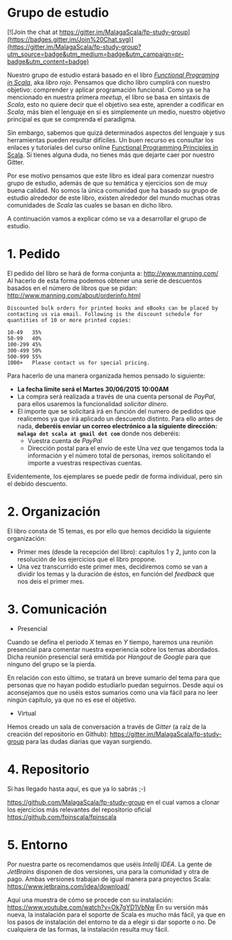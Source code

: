 # Grupo de estudio

[![Join the chat at https://gitter.im/MalagaScala/fp-study-group](https://badges.gitter.im/Join%20Chat.svg)](https://gitter.im/MalagaScala/fp-study-group?utm_source=badge&utm_medium=badge&utm_campaign=pr-badge&utm_content=badge)

Nuestro grupo de estudio estará basado en el libro [_Functional Programing in Scala_](http://www.manning.com/bjarnason/), aka _libro rojo_. Pensamos que dicho libro cumplirá con nuestro objetivo: comprender y aplicar programación funcional. Como ya se ha mencionado en nuestra primera _meetup_, el libro se basa en sintaxis de _Scala_, esto no quiere decir que el objetivo sea este, aprender a codificar en _Scala_, más bien el lenguaje en sí es simplemente un medio, nuestro objetivo principal es que se comprenda el paradigma.

Sin embargo, sabemos que quizá determinados aspectos del lenguaje y sus herramientas pueden resultar difíciles. Un buen recurso es consultar los enlaces y tutoriales del curso online [Functional Programming Principles in Scala](https://class.coursera.org/progfun-005). Si tienes alguna duda, no tienes más que dejarte caer por nuestro Gitter.

Por ese motivo pensamos que este libro es ideal para comenzar nuestro grupo de estudio, además de que su temática y ejercicios son de muy buena calidad. No somos la única comunidad que ha basado su grupo de estudio alrededor de este libro, existen alrededor del mundo muchas otras comunidades de _Scala_ las cuales se basan en dicho libro.

A continuación vamos a explicar cómo se va a desarrollar el grupo de estudio.

# 1. Pedido

El pedido del libro se hará de forma conjunta a: http://www.manning.com/ Al hacerlo de esta forma podemos obtener una serie de descuentos basados en el número de libros que se pidan: http://www.manning.com/about/orderinfo.html

```
Discounted bulk orders for printed books and eBooks can be placed by contacting us via email. Following is the discount schedule for quantities of 10 or more printed copies:

10-49	35%
50-99	40%
100-299	45%
300-499	50%
500-999	55%
1000+	Please contact us for special pricing.
```
Para hacerlo de una manera organizada hemos pensado lo siguiente:

* **La fecha límite será el Martes 30/06/2015 10:00AM**
* La compra será realizada a través de una cuenta personal de _PayPal_, para ellos usaremos la funcionalidad _solicitar dinero_.
* El importe que se solicitará irá en función del numero de pedidos que realicemos ya que irá aplicado un descuento distinto. Para ello antes de nada, **deberéis enviar un correo electrónico a la siguiente dirección: ```malaga dot scala at gmail dot com```** donde nos deberéis: 
  * Vuestra cuenta de _PayPal_
  * Dirección postal para el envío de este
Una vez que tengamos toda la información y el número total de personas, iremos solicitando el importe a vuestras respectivas cuentas.

Evidentemente, los ejemplares se puede pedir de forma individual, pero sin el debido descuento.

# 2. Organización

El libro consta de 15 temas, es por ello que hemos decidido la siguiente organización:

* Primer mes (desde la recepción del libro): capítulos 1 y 2, junto con la resolución de los ejercicios que el libro propone.
* Una vez transcurrido este primer mes, decidiremos como se van a dividir los temas y la duración de éstos, en función del _feedback_ que nos deis el primer mes.

# 3. Comunicación

  * Presencial

Cuando se defina el periodo _X_ temas en _Y_ tiempo, haremos una reunión presencial para comentar nuestra experiencia sobre los temas abordados. Dicha reunión presencial será emitida por _Hangout_ de _Google_ para que ninguno del grupo se la pierda. 

En relación con esto último, se tratará un breve sumario del tema para que personas que no hayan podido estudiarlo puedan seguirnos. Desde aquí os aconsejamos que no uséis estos sumarios como una vía fácil para no leer ningún capítulo, ya que no es ese el objetivo.

  * Virtual

Hemos creado un sala de conversación a través de _Gitter_ (a raíz de la creación del repositorio en Github): https://gitter.im/MalagaScala/fp-study-group para las dudas diarias que vayan surgiendo.

# 4. Repositorio

Si has llegado hasta aquí, es que ya lo sabrás ;-)

https://github.com/MalagaScala/fp-study-group en el cual vamos a clonar los ejercicios más relevantes del repositorio oficial https://github.com/fpinscala/fpinscala

# 5. Entorno

Por nuestra parte os recomendamos que uséis _Intellij IDEA_. La gente de _JetBrains_ disponen de dos versiones, una para la comunidad y otra de pago. Ambas versiones trabajan de igual manera para proyectos Scala: https://www.jetbrains.com/idea/download/

Aquí una muestra de cómo se procede con su instalación: https://www.youtube.com/watch?v=Ok7gYD1VbNw En su versión más nueva, la instalación para el soporte de Scala es mucho más fácil, ya que en los pasos de instalación del entorno te da a elegir si dar soporte o no. De cualquiera de las formas, la instalación resulta muy fácil.

